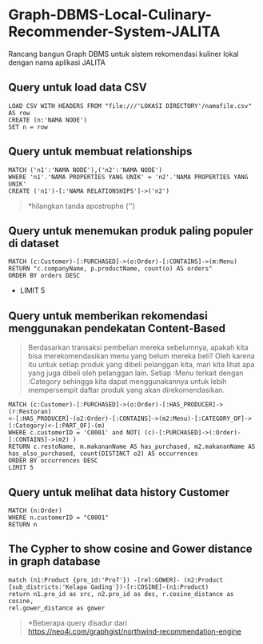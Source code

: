 # Graph-DBMS-Local-Culinary-Recommender-System-JALITA
Rancang bangun Graph DBMS untuk sistem rekomendasi kuliner lokal dengan nama aplikasi JALITA

## Query untuk load data CSV
```
LOAD CSV WITH HEADERS FROM "file:///'LOKASI DIRECTORY'/namafile.csv" AS row
CREATE (n:'NAMA NODE')
SET n = row
```

## Query untuk membuat relationships
```
MATCH ('n1':'NAMA NODE'),('n2':'NAMA NODE')
WHERE 'n1'.'NAMA PROPERTIES YANG UNIK' = 'n2'.'NAMA PROPERTIES YANG UNIK'
CREATE ('n1')-[:'NAMA RELATIONSHIPS']->('n2')
```
> *hilangkan tanda apostrophe ('')

## Query untuk menemukan produk paling populer di dataset
```
MATCH (c:Customer)-[:PURCHASED]->(o:Order)-[:CONTAINS]->(m:Menu)
RETURN "c.companyName, p.productName, count(o) AS orders"
ORDER BY orders DESC
```
- LIMIT 5

## Query untuk memberikan rekomendasi menggunakan pendekatan Content-Based
> Berdasarkan transaksi pembelian mereka sebelumnya, apakah kita bisa merekomendasikan menu yang belum mereka beli? Oleh karena itu untuk setiap produk yang dibeli pelanggan kita, mari kita lihat apa yang juga dibeli oleh pelanggan lain. Setiap :Menu terkait dengan :Category sehingga kita dapat menggunakannya untuk lebih mempersempit daftar produk yang akan direkomendasikan.

```
MATCH (c:Customer)-[:PURCHASED]->(o:Order)-[:HAS_PRODUCER]->(r:Restoran)
<-[:HAS_PRODUCER]-(o2:Order)-[:CONTAINS]->(m2:Menu)-[:CATEGORY_OF]->(:Category)<-[:PART_OF]-(m)
WHERE c.customerID = 'C0001' and NOT( (c)-[:PURCHASED]->(:Order)-[:CONTAINS]->(m2) )
RETURN c.restoName, m.makananName AS has_purchased, m2.makananName AS has_also_purchased, count(DISTINCT o2) AS occurrences
ORDER BY occurrences DESC
LIMIT 5
```

## Query untuk melihat data history Customer
```
MATCH (n:Order) 
WHERE n.customerID = "C0001" 
RETURN n
```

## The Cypher to show cosine and Gower distance in graph database
```
match (n1:Product {pro_id:'Pro7'}) -[rel:GOWER]- (n2:Product 
{sub_districts:'Kelapa Gading'})-[r:COSINE]-(n1:Product)
return n1.pro_id as src, n2.pro_id as des, r.cosine_distance as cosine, 
rel.gower_distance as gower
```

> *Beberapa query disadur dari https://neo4j.com/graphgist/northwind-recommendation-engine
